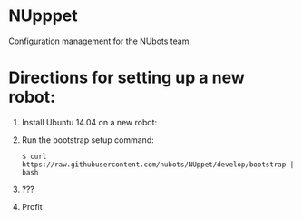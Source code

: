 NUpppet
=======

Configuration management for the NUbots team.

# Directions for setting up a new robot:

1.	Install Ubuntu 14.04 on a new robot:
2.  Run the bootstrap setup command:

		$ curl https://raw.githubusercontent.com/nubots/NUppet/develop/bootstrap | bash

3.  ???
4.  Profit
